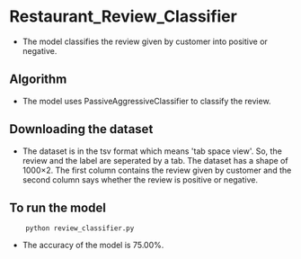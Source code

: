 # Restaurant_Review_Classifier

*  The model classifies the review given by customer into positive or negative.

## Algorithm
*  The model uses PassiveAggressiveClassifier to classify the review.

## Downloading the dataset
*  The dataset is in the tsv format which means 'tab space view'. So, the review and the label are seperated by a tab.
The dataset has a shape of 1000×2. The first column contains the review given by customer and the second column says whether the review is positive or negative.

## To run the model
```
    python review_classifier.py
```

*  The accuracy of the model is 75.00%.
